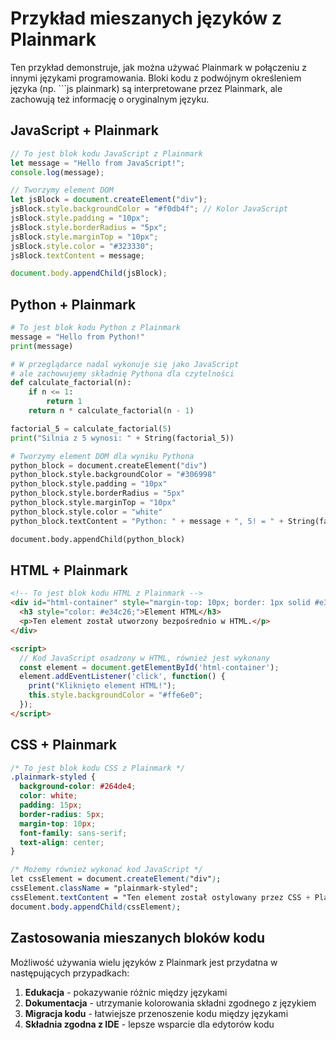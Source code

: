 # Przykład mieszanych języków z Plainmark

Ten przykład demonstruje, jak można używać Plainmark w połączeniu z innymi językami programowania. Bloki kodu z podwójnym określeniem języka (np. ```js plainmark) są interpretowane przez Plainmark, ale zachowują też informację o oryginalnym języku.

## JavaScript + Plainmark

```js plainmark
// To jest blok kodu JavaScript z Plainmark
let message = "Hello from JavaScript!";
console.log(message);

// Tworzymy element DOM
let jsBlock = document.createElement("div");
jsBlock.style.backgroundColor = "#f0db4f"; // Kolor JavaScript
jsBlock.style.padding = "10px";
jsBlock.style.borderRadius = "5px";
jsBlock.style.marginTop = "10px";
jsBlock.style.color = "#323330";
jsBlock.textContent = message;

document.body.appendChild(jsBlock);
```

## Python + Plainmark

```python plainmark
# To jest blok kodu Python z Plainmark
message = "Hello from Python!"
print(message)

# W przeglądarce nadal wykonuje się jako JavaScript
# ale zachowujemy składnię Pythona dla czytelności
def calculate_factorial(n):
    if n <= 1:
        return 1
    return n * calculate_factorial(n - 1)

factorial_5 = calculate_factorial(5)
print("Silnia z 5 wynosi: " + String(factorial_5))

# Tworzymy element DOM dla wyniku Pythona
python_block = document.createElement("div")
python_block.style.backgroundColor = "#306998"
python_block.style.padding = "10px"
python_block.style.borderRadius = "5px"
python_block.style.marginTop = "10px"
python_block.style.color = "white"
python_block.textContent = "Python: " + message + ", 5! = " + String(factorial_5)

document.body.appendChild(python_block)
```

## HTML + Plainmark

```html plainmark
<!-- To jest blok kodu HTML z Plainmark -->
<div id="html-container" style="margin-top: 10px; border: 1px solid #e34c26; border-radius: 5px; padding: 10px;">
  <h3 style="color: #e34c26;">Element HTML</h3>
  <p>Ten element został utworzony bezpośrednio w HTML.</p>
</div>

<script>
  // Kod JavaScript osadzony w HTML, również jest wykonany
  const element = document.getElementById('html-container');
  element.addEventListener('click', function() {
    print("Kliknięto element HTML!");
    this.style.backgroundColor = "#ffe6e0";
  });
</script>
```

## CSS + Plainmark

```css plainmark
/* To jest blok kodu CSS z Plainmark */
.plainmark-styled {
  background-color: #264de4;
  color: white;
  padding: 15px;
  border-radius: 5px;
  margin-top: 10px;
  font-family: sans-serif;
  text-align: center;
}

/* Możemy również wykonać kod JavaScript */
let cssElement = document.createElement("div");
cssElement.className = "plainmark-styled";
cssElement.textContent = "Ten element został ostylowany przez CSS + Plainmark";
document.body.appendChild(cssElement);
```

## Zastosowania mieszanych bloków kodu

Możliwość używania wielu języków z Plainmark jest przydatna w następujących przypadkach:

1. **Edukacja** - pokazywanie różnic między językami
2. **Dokumentacja** - utrzymanie kolorowania składni zgodnego z językiem
3. **Migracja kodu** - łatwiejsze przenoszenie kodu między językami
4. **Składnia zgodna z IDE** - lepsze wsparcie dla edytorów kodu